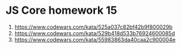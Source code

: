 # JS Core homework 15

1. https://www.codewars.com/kata/525a037c82bf42b9f800029b
2. https://www.codewars.com/kata/529b418d533b76924600085d
3. https://www.codewars.com/kata/55983863da40caa2c900004e
